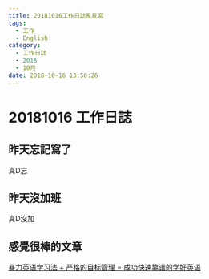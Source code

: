 ```yaml
---
title: 20181016工作日誌亂亂寫
tags:
  - 工作
  - English
category:
  - 工作日誌
  - 2018
  - 10月
date: 2018-10-16 13:50:26
---
```

# 20181016 工作日誌 #

## 昨天忘記寫了 ##

真D忘

## 昨天沒加班 ##

真D沒加

## 感覺很棒的文章 ##

[暴力英语学习法 + 严格的目标管理 = 成功快速靠谱的学好英语](https://www.cnblogs.com/jesse2013/p/how-to-learn-english.html#4087775)  